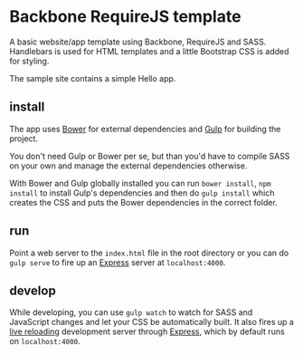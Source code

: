 # Backbone RequireJS template

A basic website/app template using Backbone, RequireJS and SASS. Handlebars
is used for HTML templates and a little Bootstrap CSS is added for styling.

The sample site contains a simple Hello app.

## install

The app uses [Bower](http://bower.io/) for external dependencies and 
[Gulp](http://gulpjs.com) for building the project.

You don't need Gulp or Bower per se, but than you'd have to compile 
SASS on your own and manage the external dependencies otherwise.

With Bower and Gulp globally installed you can run `bower install`, 
`npm install` to install Gulp's dependencies and then do `gulp install`
which creates the CSS and puts the Bower dependencies in the correct
folder.

## run

Point a web server to the `index.html` file in the root directory or
you can do `gulp serve` to fire up an [Express](http://expressjs.com)
server at `localhost:4000`.

## develop

While developing, you can use `gulp watch` to watch for SASS and JavaScript
changes and let your CSS be automatically built. It also fires up a
[live reloading](http://livereload.com/) development server through 
[Express](http://expressjs.com), which by default runs on `localhost:4000`.